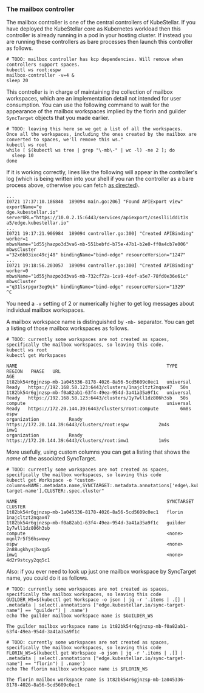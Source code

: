 <!--example1-stage-1a-start-->
### The mailbox controller

The mailbox controller is one of the central controllers of
KubeStellar.  If you have deployed the KubeStellar core as Kubernetes
workload then this controller is already running in a pod in your
hosting cluster. If instead you are running these controllers as bare
processes then launch this controller as follows.

```shell
# TODO: mailbox controller has kcp dependencies. Will remove when controllers support spaces.
kubectl ws root:espw
mailbox-controller -v=4 &
sleep 20
```

This controller is in charge of maintaining the collection of mailbox
workspaces, which are an implementation detail not intended for user
consumption. You can use the following command to wait for the
appearance of the mailbox workspaces implied by the florin and guilder
`SyncTarget` objects that you made earlier.

```shell
# TODO: leaving this here so we get a list of all the workspaces.  Once all the workspaces, including the ones created by the mailbox are converted to spaces, we'll remove this ws."
kubectl ws root
while [ $(kubectl ws tree | grep "\-mb\-" | wc -l) -ne 2 ]; do
  sleep 10
done
```

If it is working correctly, lines like the following will appear in
the controller's log (which is being written into your shell if you ran the controller as a bare process above, otherwise you can fetch [as directed](../../commands/#fetch-a-log-from-a-kubestellar-runtime-container)).

``` { .bash .no-copy }
...
I0721 17:37:10.186848  189094 main.go:206] "Found APIExport view" exportName="e
dge.kubestellar.io" serverURL="https://10.0.2.15:6443/services/apiexport/cseslli1ddit3s
a5/edge.kubestellar.io"
...
I0721 19:17:21.906984  189094 controller.go:300] "Created APIBinding" worker=1
mbwsName="1d55jhazpo3d3va6-mb-551bebfd-b75e-47b1-b2e0-ff0a4cb7e006" mbwsCluster
="32x6b03ixc49cj48" bindingName="bind-edge" resourceVersion="1247"
...
I0721 19:18:56.203057  189094 controller.go:300] "Created APIBinding" worker=0
mbwsName="1d55jhazpo3d3va6-mb-732cf72a-1ca9-4def-a5e7-78fd0e36e61c" mbwsCluster
="q31lsrpgur3eg9qk" bindingName="bind-edge" resourceVersion="1329"
^C
```

You need a `-v` setting of 2 or numerically higher to get log messages
about individual mailbox workspaces.

A mailbox workspace name is distinguished by `-mb-` separator.
You can get a listing of those mailbox workspaces as follows.

```shell
# TODO: currently some workspaces are not created as spaces, specifically the mailbox workspaces, so leaving this code.
kubectl ws root
kubectl get Workspaces
```
``` { .bash .no-copy }
NAME                                                       TYPE          REGION   PHASE   URL                                                     AGE
1t82bk54r6gjnzsp-mb-1a045336-8178-4026-8a56-5cd5609c0ec1   universal              Ready   https://192.168.58.123:6443/clusters/1najcltzt2nqax47   50s
1t82bk54r6gjnzsp-mb-f0a82ab1-63f4-49ea-954d-3a41a35a9f1c   universal              Ready   https://192.168.58.123:6443/clusters/1y7wll1dz806h3sb   50s
compute                                                    universal              Ready   https://172.20.144.39:6443/clusters/root:compute        6m8s
espw                                                       organization           Ready   https://172.20.144.39:6443/clusters/root:espw           2m4s
imw1                                                       organization           Ready   https://172.20.144.39:6443/clusters/root:imw1           1m9s
```

More usefully, using custom columns you can get a listing that shows
the _name_ of the associated SyncTarget.

```shell
# TODO: currently some workspaces are not created as spaces, specifically the mailbox workspaces, so leaving this code
kubectl get Workspace -o "custom-columns=NAME:.metadata.name,SYNCTARGET:.metadata.annotations['edge\.kubestellar\.io/sync-target-name'],CLUSTER:.spec.cluster"
```
``` { .bash .no-copy }
NAME                                                       SYNCTARGET   CLUSTER
1t82bk54r6gjnzsp-mb-1a045336-8178-4026-8a56-5cd5609c0ec1   florin       1najcltzt2nqax47
1t82bk54r6gjnzsp-mb-f0a82ab1-63f4-49ea-954d-3a41a35a9f1c   guilder      1y7wll1dz806h3sb
compute                                                    <none>       mqnl7r5f56hswewy
espw                                                       <none>       2n88ugkhysjbxqp5
imw1                                                       <none>       4d2r9stcyy2qq5c1
```

Also: if you ever need to look up just one mailbox workspace by
SyncTarget name, you could do it as follows.

```shell
# TODO: currently some workspaces are not created as spaces, specifically the mailbox workspaces, so leaving this code
GUILDER_WS=$(kubectl get Workspace -o json | jq -r '.items | .[] | .metadata | select(.annotations ["edge.kubestellar.io/sync-target-name"] == "guilder") | .name')
echo The guilder mailbox workspace name is $GUILDER_WS
```
``` { .bash .no-copy }
The guilder mailbox workspace name is 1t82bk54r6gjnzsp-mb-f0a82ab1-63f4-49ea-954d-3a41a35a9f1c
```

```shell
# TODO: currently some workspaces are not created as spaces, specifically the mailbox workspaces, so leaving this code
FLORIN_WS=$(kubectl get Workspace -o json | jq -r '.items | .[] | .metadata | select(.annotations ["edge.kubestellar.io/sync-target-name"] == "florin") | .name')
echo The florin mailbox workspace name is $FLORIN_WS
```
``` { .bash .no-copy }
The florin mailbox workspace name is 1t82bk54r6gjnzsp-mb-1a045336-8178-4026-8a56-5cd5609c0ec1
```
<!--example1-stage-1a-end-->
